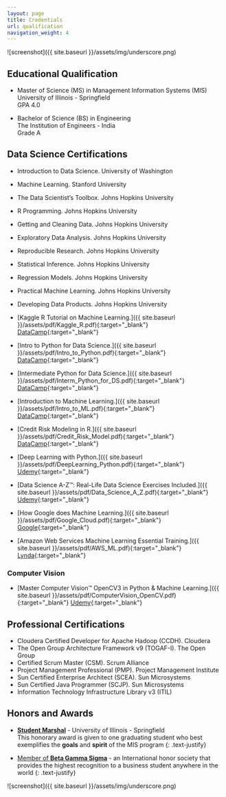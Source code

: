```yaml
---
layout: page
title: Credentials
url: qualification
navigation_weight: 4
---
```

![screenshot]({{ site.baseurl }}/assets/img/underscore.png)

## Educational Qualification

* Master of Science (MS) in Management Information Systems (MIS)<br>
University of Illinois - Springfield <br>
GPA 4.0

* Bachelor of Science (BS) in Engineering <br>
The Institution of Engineers - India <br>
Grade A


## Data Science Certifications

* Introduction to Data Science. University of Washington
* Machine Learning. Stanford University

* The Data Scientist’s Toolbox. Johns Hopkins University
* R Programming. Johns Hopkins University 
* Getting and Cleaning Data. Johns Hopkins University 
* Exploratory Data Analysis. Johns Hopkins University 
* Reproducible Research. Johns Hopkins University 
* Statistical Inference. Johns Hopkins University
* Regression Models. Johns Hopkins University
* Practical Machine Learning. Johns Hopkins University
* Developing Data Products. Johns Hopkins University 

* [Kaggle R Tutorial on Machine Learning.]({{ site.baseurl }}/assets/pdf/Kaggle_R.pdf){:target="_blank"} [DataCamp](https://www.datacamp.com/courses/kaggle-r-tutorial-on-machine-learning){:target="_blank"} 
* [Intro to Python for Data Science.]({{ site.baseurl }}/assets/pdf/Intro_to_Python.pdf){:target="_blank"} [DataCamp](https://www.datacamp.com/courses/intro-to-python-for-data-science){:target="_blank"} 
* [Intermediate Python for Data Science.]({{ site.baseurl }}/assets/pdf/Interm_Python_for_DS.pdf){:target="_blank"} [DataCamp](https://www.datacamp.com/courses/intermediate-python-for-data-science){:target="_blank"} 
* [Introduction to Machine Learning.]({{ site.baseurl }}/assets/pdf/Intro_to_ML.pdf){:target="_blank"} [DataCamp](https://www.datacamp.com/courses/introduction-to-machine-learning-with-r){:target="_blank"} 
* [Credit Risk Modeling in R.]({{ site.baseurl }}/assets/pdf/Credit_Risk_Model.pdf){:target="_blank"} [DataCamp](https://www.datacamp.com/courses/introduction-to-credit-risk-modeling-in-r){:target="_blank"} 

* [Deep Learning with Python.]({{ site.baseurl }}/assets/pdf/DeepLearning_Python.pdf){:target="_blank"} [Udemy](https://www.udemy.com/deep-learning-with-python/){:target="_blank"}
* [Data Science A-Z™: Real-Life Data Science Exercises Included.]({{ site.baseurl }}/assets/pdf/Data_Science_A_Z.pdf){:target="_blank"} [Udemy](https://www.udemy.com/datascience/){:target="_blank"}

* [How Google does Machine Learning.]({{ site.baseurl }}/assets/pdf/Google_Cloud.pdf){:target="_blank"} [Google](https://www.coursera.org/learn/google-machine-learning/){:target="_blank"}
* [Amazon Web Services Machine Learning Essential Training.]({{ site.baseurl }}/assets/pdf/AWS_ML.pdf){:target="_blank"} [Lynda](https://www.lynda.com/Amazon-Web-Services-tutorials/Amazon-Web-Services-Machine-Learning-Essential-Training/624308-2.html){:target="_blank"}

### <b>Computer Vision</b>
* [Master Computer Vision™ OpenCV3 in Python & Machine Learning.]({{ site.baseurl }}/assets/pdf/ComputerVision_OpenCV.pdf){:target="_blank"} [Udemy](https://www.udemy.com/master-computer-vision-with-opencv-in-python/){:target="_blank"}

## Professional Certifications

* Cloudera Certified Developer for Apache Hadoop (CCDH). Cloudera
* The Open Group Architecture Framework v9 (TOGAF-I). The Open Group
* Certified Scrum Master (CSM). Scrum Alliance
* Project Management Professional (PMP). Project Management Institute
* Sun Certified Enterprise Architect (SCEA). Sun Microsystems
* Sun Certified Java Programmer (SCJP). Sun Microsystems
* Information Technology Infrastructure Library v3 (ITIL)


## Honors and Awards

* [**Student Marshal**](http://news.uis.edu/2013/04/uis-to-hold-42nd-commencement-ceremony.html) - University of Illinois - Springfield <br>
This honorary award is given to one graduating student who best exemplifies the **goals** and **spirit** of the MIS program 
{: .text-justify}


* [Member of **Beta Gamma Sigma**](http://spotlight.uis.edu/2013/05/uis-college-of-business-and-management.html) - an International honor society that provides the highest recognition to a business student anywhere in the world
{: .text-justify}

![screenshot]({{ site.baseurl }}/assets/img/underscore.png)